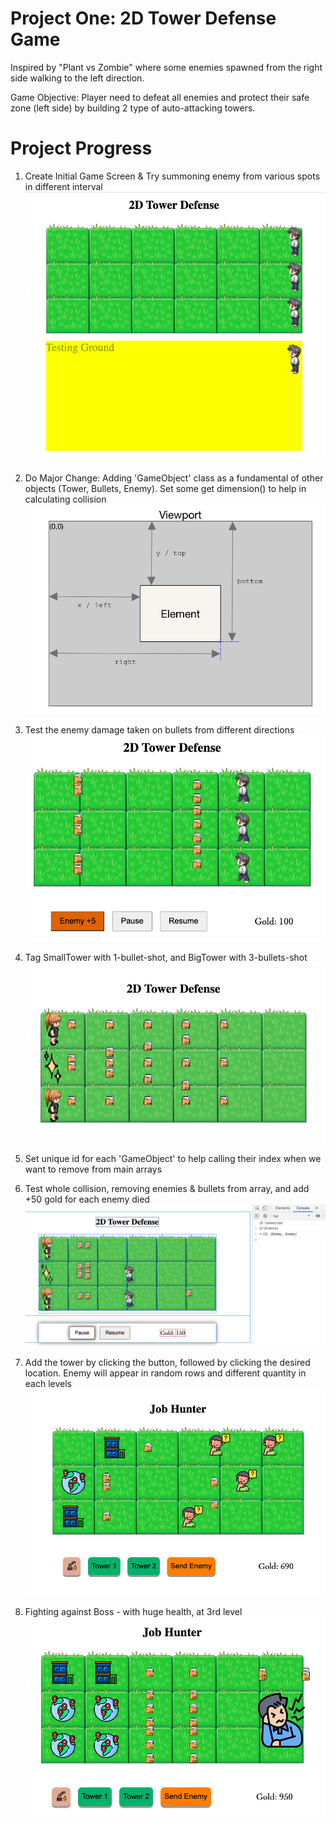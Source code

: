 # Project One: 2D Tower Defense Game

Inspired by "Plant vs Zombie" where some enemies spawned from the right side walking to the left direction.

Game Objective:
Player need to defeat all enemies and protect their safe zone (left side) by building 2 type of auto-attacking towers.


# Project Progress

1. Create Initial Game Screen & Try summoning enemy from various spots in different interval
![background](./assets/readme/test-spawningAndMoving-enemy.jpg)

1. Do Major Change: Adding 'GameObject' class as a fundamental of other objects (Tower, Bullets, Enemy). Set some get dimension() to help in calculating collision
![background](./assets/readme/getter.jpg)

1. Test the enemy damage taken on bullets from different directions
![background](./assets/readme/testing-collision-diff-angle.jpg)

1. Tag SmallTower with 1-bullet-shot, and BigTower with 3-bullets-shot
![background](./assets/readme/tag-bullet-to-tower-type.jpg)

1. Set unique id for each 'GameObject' to help calling their index when we want to remove from main arrays

1. Test whole collision, removing enemies & bullets from array, and add +50 gold for each enemy died
![background](./assets/readme/addGold-and-remove-enemy-from-allEnemies.jpg)

1. Add the tower by clicking the button, followed by clicking the desired location. Enemy will appear in random rows and different quantity in each levels
![background](./assets/readme/build-by-clicking.jpg)

1. Fighting against Boss - with huge health, at 3rd level
![background](./assets/readme/boss-fight.jpg)
